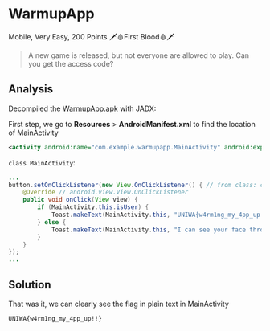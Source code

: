 # WarmupApp 

Mobile, Very Easy, 200 Points 🗡️🩸First Blood🩸🗡️

>  A new game is released, but not everyone are allowed to play. Can you get the access code? 

## Analysis

Decompiled the [WarmupApp.apk](WarmupApp.apk) with JADX:

First step, we go to **Resources** > **AndroidManifest.xml** to find the location of MainActivity

```xml
<activity android:name="com.example.warmupapp.MainActivity" android:exported="true">
```

`class MainActivity`:
```java
...
button.setOnClickListener(new View.OnClickListener() { // from class: com.example.warmupapp.MainActivity.1
    @Override // android.view.View.OnClickListener
    public void onClick(View view) {
        if (MainActivity.this.isUser) {
            Toast.makeText(MainActivity.this, "UNIWA{w4rm1ng_my_4pp_up!!}", 0).show();
        } else {
            Toast.makeText(MainActivity.this, "I can see your face through the camera. You are not chosen to play this game.", 0).show();
        }
    }
});
...
```

## Solution

That was it, we can clearly see the flag in plain text in MainActivity

```
UNIWA{w4rm1ng_my_4pp_up!!}
```